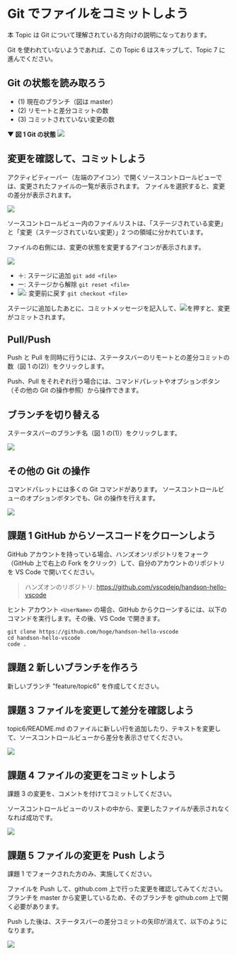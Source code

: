 # Git でファイルをコミットしよう

本 Topic は Git について理解されている方向けの説明になっております。

Git を使われていないようであれば、この Topic 6 はスキップして、Topic 7 に進んでください。

## Git の状態を読み取ろう

- (1) 現在のブランチ（図は master）
- (2) リモートと差分コミットの数
- (3) コミットされていない変更の数

**▼ 図 1 Git の状態**
![](statusbar.png)

## 変更を確認して、コミットしよう

アクティビティーバー（左端のアイコン）で開くソースコントロールビューでは、変更されたファイルの一覧が表示されます。
ファイルを選択すると、変更の差分が表示されます。

![](diff.png)

ソースコントロールビュー内のファイルリストは、「ステージされている変更」と「変更（ステージされていない変更）」2 つの領域に分かれています。

ファイルの右側には、変更の状態を変更するアイコンが表示されます。

![](git_action.png)

- ＋: ステージに追加 `git add <file>`
- ー: ステージから解除 `git reset <file>`
- ![](revert.png): 変更前に戻す `git checkout <file>`

ステージに追加したあとに、コミットメッセージを記入して、![](commit.png)を押すと、変更がコミットされます。

## Pull/Push

Push と Pull を同時に行うには、ステータスバーのリモートとの差分コミットの数（図 1 の(2)）をクリックします。

Push、Pull をそれぞれ行う場合には、コマンドパレットやオプションボタン（その他の Git の操作参照）から操作できます。

## ブランチを切り替える

ステータスバーのブランチ名（図 1 の(1)）をクリックします。

![](branch.png)

## その他の Git の操作

コマンドパレットには多くの Git コマンドがあります。
ソースコントロールビューのオプションボタンでも、Git の操作を行えます。

![](other_command.png)

## 課題 1 GitHub からソースコードをクローンしよう

GitHub アカウントを持っている場合、ハンズオンリポジトリをフォーク（GitHub 上で右上の Fork をクリック）して、自分のアカウントのリポジトリを VS Code で開いてください。

> ハンズオンのリポジトリ: https://github.com/vscodejp/handson-hello-vscode

ヒント アカウント `<UserName>` の場合、GitHub からクローンするには、以下のコマンドを実行します。その後、VS Code で開きます。

```
git clone https://github.com/hoge/handson-hello-vscode
cd handson-hello-vscode
code .
```

## 課題 2 新しいブランチを作ろう

新しいブランチ "feature/topic6" を作成してください。

## 課題 3 ファイルを変更して差分を確認しよう

topic6/README.md のファイルに新しい行を追加したり、テキストを変更して、ソースコントロールビューから差分を表示させてください。

![](task3.png)

## 課題 4 ファイルの変更をコミットしよう

課題 3 の変更を、コメントを付けてコミットしてください。

ソースコントロールビューのリストの中から、変更したファイルが表示されなくなれば成功です。

![](after_commit.png)

## 課題 5 ファイルの変更を Push しよう

課題 1 でフォークされた方のみ、実施してください。

ファイルを Push して、github.com 上で行った変更を確認してみてください。ブランチを master から変更しているため、そのブランチを github.com 上で開く必要があります。

Push した後は、ステータスバーの差分コミットの矢印が消えて、以下のようになります。

![](after_push.png)
